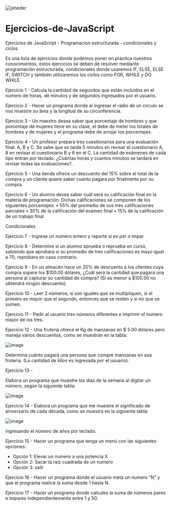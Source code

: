 ![jsheder](https://user-images.githubusercontent.com/109090060/199633057-d8e0eb22-7345-45c5-934e-5e2a5010df26.jpeg)

# Ejercicios-de-JavaScript
Ejercicios de JavaScript - Programacion estructurada - condicionales y ciclos

Es una lista de ejercicios donde podemos poner en práctica nuestros conocimientos, 
estos ejercicios se deben de resolver mediante programación estructurada, condicionales 
donde usaremos IF, ELSE, ELSE IF, SWITCH y también utilizaremos los ciclos como FOR, WHILE y DO WHILE. 

Ejercicio 1 -
Calcula la cantidad de segundos que están incluidos en el numero de horas, de minutos y de segundos ingresados por el usuario. 

Ejercicio 2 - 
Hacer un programa donde al ingresar el radio de un circulo se nos muestre su área y la longitud de su circunferencia. 

Ejercicio 3 - 
Un maestro desea saber que porcentaje de hombres y que porcentaje de mujeres tiene en su clase, 
el debe de meter los totales de hombres y de mujeres y el programa debe de arrojar los porcentajes.  

Ejercicio 4 -
Un profesor prepara tres cuestionarios para una evaluación final. A, B y C. Se sabe que se tarda 5 minutos en revisar el cuestionario A,
8 en revisar el cuestionario B y 6 en el C. La cantidad de exámenes de cada tipo entran por teclado. ¿Cuántas horas y cuantos minutos se tardará 
en revisar todas las evaluaciones?.

Ejercicio 5 - 
Una tienda ofrece un descuento del 15% sobre el total de la compra y un cliente quiere saber cuanto pagara por finalmente por su compra. 

Ejercicio 6 -
Un alumno desea saber cuál será su calificación final en la materia de programación. Dichas calificaciones se componen de los siguientes porcentajes:
•	55% del promedio de sus tres calificaciones parciales 
•	30% de la calificación del examen final
•	15% de la calificación de un trabajo final 

Condicionales

Ejercicio 7 -
Ingrese un numero entero y reporte si es par o impar

Ejercicio 8 -
Determine si un alumno aprueba o reprueba un curso, sabiendo que aprobara si  su promedio de tres calificaciones es mayo igual a 70; reprobara en caso contrario. 

Ejercicio 9 -
En un almacén hace un 20% de descuento a los clientes cuya compra supere los $100.00 dólares, ¿Cuál será la cantidad que pagara una persona al capturar su cantidad de compra? (Si es menor a $100.00 no obtendrá ningún descuento).

Ejercicio 10 -
Leer 2 números; si son iguales que se multipliquen, si el primero es mayor que el segundo, entonces que se resten y si no que se sumen.

Ejercicio 11 -
Pedir al usuario tres números diferentes e imprimir el numero mayor de los tres. 

Ejercicio 12 -
Una frutería ofrece  el Kg de manzanas en $ 5.00 dólares pero maneja varios descuentos, como se muestran en la tabla:

![image](https://user-images.githubusercontent.com/109090060/197409688-1088bec2-d367-431e-bc82-ee01cd72dfd3.png)

Determina cuánto pagará una persona que compre manzanas en esa fruteria. (La cantidad de kilos es ingresada por el usuario).

Ejercicio 13 -

Elabora un programa que muestre los días de la semana al digitar un número, según la siguiente tabla:

![image](https://user-images.githubusercontent.com/109090060/197409933-22dfdff5-b6bd-457a-8950-52c6062ca7b8.png)

Ejercicio 14 -
Elabora un programa que me muestre el significado de aniversario de cada década, como se muestra en la siguiente tabla:

![image](https://user-images.githubusercontent.com/109090060/197410209-2f997ac9-898f-4f63-b903-ceb0e7328f5e.png)

ingresando el número de años por teclado.

Ejercicio 15 - 
Hacer un programa que tenga un menú con las siguientes opciones:
-	Opción 1: Elevar un numero a una potencia X
-	Opción 2: Sacar la raíz cuadrada de un numero 
-	Opción 3: salir 

Ejercicio 16 -
Hacer un programa donde el usuario meta un numero “N” y que el programa realice la suma desde 1 hasta N. 

Ejercicio 17 -
Hacer un programa donde calcules la suma de números pares e impares independientemente entre 1 y 50. 






 
